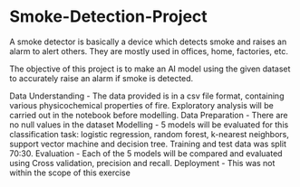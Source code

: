 # Smoke-Detection-Project
A smoke detector is basically a device which detects smoke and raises an alarm to alert others. 
They are mostly used in offices, home, factories, etc.

The objective of this project is to make an AI model using the given dataset to accurately raise an alarm if smoke is detected.

Data Understanding - The data provided is in a csv file format, containing various physicochemical properties of fire. Exploratory analysis will be carried out in the notebook before modelling.
Data Preparation - There are no null values in the dataset
Modelling - 5 models will be evaluated for this classification task: logistic regression, random forest, k-nearest neighbors, support vector machine and decision tree. Training and test data was split 70:30.
Evaluation - Each of the 5 models will be compared and evaluated using Cross validation, precision and recall.
Deployment - This was not within the scope of this exercise
